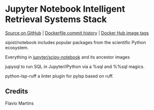 # Jupyter Notebook Intelligent Retrieval Systems Stack

[Source on GitHub](https://github.com/sipist/notebook) | [Dockerfile commit history](https://github.com/sipist/notebook/commits/main/notebook/Dockerfile) | [Docker Hub image tags](https://hub.docker.com/r/sipist/notebook/tags/)

sipist/notebook includes popular packages from the scientific Python ecosystem.

Everything in [jupyter/scipy-notebook](https://jupyter-docker-stacks.readthedocs.io/en/latest/using/selecting.html#jupyter-scipy-notebook) and its ancestor images

jupysql to run SQL in Jupyter/IPython via a %sql and %%sql magics.

python-lsp-ruff a linter plugin for pylsp based on ruff.

## Credits

Flavio Martins
